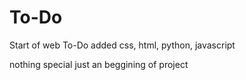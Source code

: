 # To-Do

Start of web To-Do
added css, html, python, javascript

nothing special just an beggining of project
